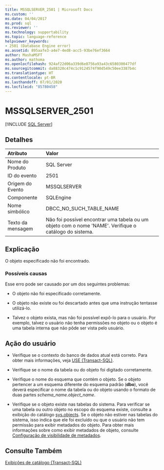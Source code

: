 ```yaml
---
title: MSSQLSERVER_2501 | Microsoft Docs
ms.custom: ''
ms.date: 04/04/2017
ms.prod: sql
ms.reviewer: ''
ms.technology: supportability
ms.topic: language-reference
helpviewer_keywords:
- 2501 (Database Engine error)
ms.assetid: 895aafe3-a4e7-4ed8-acc5-93be76ef3664
author: MashaMSFT
ms.author: mathoma
ms.openlocfilehash: 924af22d06a339d6e8756a93a43c6580300477df
ms.sourcegitcommit: da88320c474c1c9124574f90d549c50ee3387b4c
ms.translationtype: HT
ms.contentlocale: pt-BR
ms.lasthandoff: 07/01/2020
ms.locfileid: "85780458"
---
```

# <a name="mssqlserver_2501"></a>MSSQLSERVER_2501
 [!INCLUDE [SQL Server](../../includes/applies-to-version/sqlserver.md)]
  
## <a name="details"></a>Detalhes  
  
| Atributo | Valor |  
| :-------- | :---- |  
|Nome do Produto|SQL Server|  
|ID do evento|2501|  
|Origem do Evento|MSSQLSERVER|  
|Componente|SQLEngine|  
|Nome simbólico|DBCC_NO_SUCH_TABLE_NAME|  
|Texto da mensagem|Não foi possível encontrar uma tabela ou um objeto com o nome 'NAME'. Verifique o catálogo do sistema.|  
  
## <a name="explanation"></a>Explicação  
O objeto especificado não foi encontrado.  
  
### <a name="possible-causes"></a>Possíveis causas  
Esse erro pode ser causado por um dos seguintes problemas:  
  
-   O objeto não foi especificado corretamente.  
  
-   O objeto não existe ou foi descartado antes que uma instrução tentasse utilizá-lo.  
  
-   Talvez o objeto exista, mas não foi possível expô-lo para o usuário. Por exemplo, talvez o usuário não tenha permissões no objeto ou o objeto é uma tabela interna que não pôde ser vista pelo usuário.  
  
## <a name="user-action"></a>Ação do usuário  
  
-   Verifique se o contexto do banco de dados atual está correto. Para obter mais informações, veja [USE &#40;Transact-SQL&#41;](~/t-sql/language-elements/use-transact-sql.md).  
  
-   Verifique se o nome da tabela ou do objeto foi digitado corretamente.  
  
-   Verifique o nome do esquema que contém o objeto. Se o objeto pertencer a um esquema diferente do esquema padrão (**dbo**), você deverá especificar o nome da tabela ou do objeto usando o formato de duas partes *schema_name.object_name*.  
  
-   Verifique se o objeto existe nas tabelas do sistema. Para verificar se uma tabela ou outro objeto no escopo do esquema existe, consulte a exibição do catálogo [sys.objects](~/relational-databases/system-catalog-views/sys-objects-transact-sql.md). Se o objeto não estiver nas tabelas do sistema, isso indica que ele foi excluído ou que o usuário não tem permissão para exibir metadados do objeto. Para obter mais informações sobre como exibir metadados de objeto, consulte [Configuração de visibilidade de metadados](~/relational-databases/security/metadata-visibility-configuration.md).  
  
## <a name="see-also"></a>Consulte Também  
[Exibições de catálogo &#40;Transact-SQL&#41;](~/relational-databases/system-catalog-views/catalog-views-transact-sql.md)  
  
